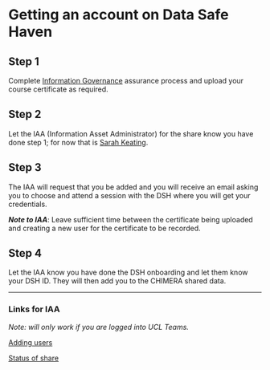 # Getting an account on Data Safe Haven 

## Step 1

Complete [Information Governance](https://www.ucl.ac.uk/isd/it-for-slms/research-ig/information-governance-training-awareness-service) assurance process and upload your course certificate as required.

## Step 2

Let the IAA (Information Asset Administrator) for the share know you have done step 1; for now that is [Sarah Keating](mailto:s.keating@ucl.ac.uk).

## Step 3

The IAA will request that you be added and you will receive an email asking you to choose and attend a session with the DSH where you will get your credentials.

***Note to IAA***: Leave sufficient time between the certificate being uploaded and creating a new user for the certificate to be recorded.

## Step 4

Let the IAA know you have done the DSH onboarding and let them know your DSH ID. They will then add you to the CHIMERA shared data.

---

### Links for IAA

*Note: will only work if you are logged into UCL Teams.*

[Adding users](https://www.ucl.ac.uk/isd/services/file-storage-sharing/data-safe-haven/service-requests)

[Status of share](https://liveuclac.sharepoint.com/sites/ISD.IGAdvisoryService/Lists/Cases/Portal.aspx?viewpath=%2Fsites%2FISD%2EIGAdvisoryService%2FLists%2FCases%2FPortal%2Easpx)